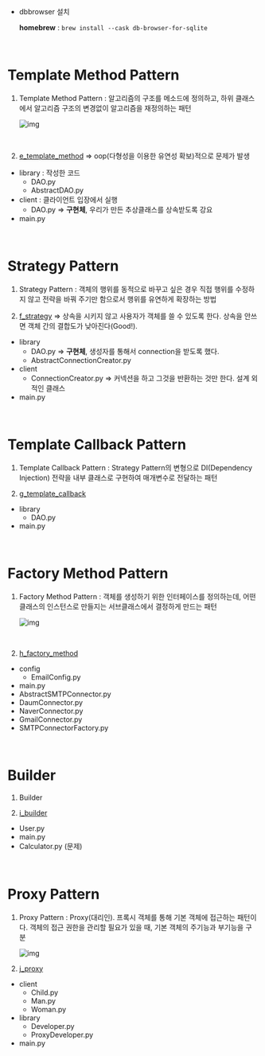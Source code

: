* dbbrowser 설치

    **homebrew** : `brew install --cask db-browser-for-sqlite`

<br>

# Template Method Pattern
1. Template Method Pattern : 알고리즘의 구조를 메소드에 정의하고, 하위 클래스에서 알고리즘 구조의 변경없이 알고리즘을 재정의하는 패턴

    ![img](https://upload.wikimedia.org/wikipedia/commons/2/2a/W3sDesign_Template_Method_Design_Pattern_UML.jpg)

    <br>

2. [e_template_method](https://github.com/Imshyeon/DesignPattern/tree/main/e_template_method) => oop(다형성을 이용한 유연성 확보)적으로 문제가 발생 
- library : 작성한 코드
  - DAO.py
  - AbstractDAO.py
- client : 클라이언트 입장에서 실행
  - DAO.py => **구현체**, 우리가 만든 추상클래스를 상속받도록 강요
- main.py

<br>

# Strategy Pattern
1. Strategy Pattern : 객체의 행위를 동적으로 바꾸고 싶은 경우 직접 행위를 수정하지 않고 전략을 바꿔 주기만 함으로서 행위를 유연하게 확장하는 방법

2. [f_strategy](https://github.com/Imshyeon/DesignPattern/tree/main/f_strategy) => 상속을 시키지 않고 사용자가 객체를 쓸 수 있도록 한다. 상속을 안쓰면 객체 간의 결합도가 낮아진다(Good!). 
- library
  - DAO.py => **구현체**, 생성자를 통해서 connection을 받도록 했다.
  - AbstractConnectionCreator.py
- client
  - ConnectionCreator.py => 커넥션을 하고 그것을 반환하는 것만 한다. 설계 외적인 클래스
- main.py

<br>

# Template Callback Pattern
1. Template Callback Pattern : Strategy Pattern의 변형으로 DI(Dependency Injection) 전략을 내부 클래스로 구현하여 매개변수로 전달하는 패턴

2. [g_template_callback](https://github.com/Imshyeon/DesignPattern/tree/main/g_template_callback)
- library
  - DAO.py
- main.py

<br>

# Factory Method Pattern
1. Factory Method Pattern : 객체를 생성하기 위한 인터페이스를 정의하는데, 어떤 클래스의 인스턴스로 만들지는 서브클래스에서 결정하게 만드는 패턴

    ![img](https://upload.wikimedia.org/wikipedia/commons/thumb/a/a3/FactoryMethod.svg/600px-FactoryMethod.svg.png)
    
    <br>

2. [h_factory_method](https://github.com/Imshyeon/DesignPattern/tree/main/h_factory_method)
- config
  - EmailConfig.py
- main.py
- AbstractSMTPConnector.py
- DaumConnector.py
- NaverConnector.py
- GmailConnector.py
- SMTPConnectorFactory.py

<br>

# Builder
1. Builder

2. [i_builder](https://github.com/Imshyeon/DesignPattern/tree/main/i_builder)
- User.py
- main.py
- Calculator.py (문제)

<br>

# Proxy Pattern
1. Proxy Pattern : Proxy(대리인). 프록시 객체를 통해 기본 객체에 접근하는 패턴이다. 객체의 접근 권한을 관리할 필요가 있을 때, 기본 객체의 주기능과 부기능을 구분

    ![img](https://upload.wikimedia.org/wikipedia/commons/thumb/7/75/Proxy_pattern_diagram.svg/800px-Proxy_pattern_diagram.svg.png)

2. [j_proxy](https://github.com/Imshyeon/DesignPattern/tree/main/j_proxy)
- client
  - Child.py
  - Man.py
  - Woman.py
- library
  - Developer.py
  - ProxyDeveloper.py
- main.py